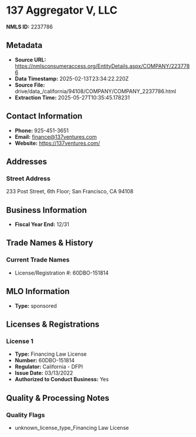 # 137 Aggregator V, LLC

**NMLS ID:** 2237786

## Metadata
- **Source URL:** https://nmlsconsumeraccess.org/EntityDetails.aspx/COMPANY/2237786
- **Data Timestamp:** 2025-02-13T23:34:22.220Z
- **Source File:** drive/data_/california/94108/COMPANY/COMPANY_2237786.html
- **Extraction Time:** 2025-05-27T10:35:45.178231

## Contact Information
- **Phone:** 925-451-3651
- **Email:** finance@137ventures.com
- **Website:** https://137ventures.com/

## Addresses
### Street Address
233 Post Street, 6th Floor; San Francisco, CA 94108

## Business Information
- **Fiscal Year End:** 12/31

## Trade Names & History
### Current Trade Names
- License/Registration #: 60DBO-151814

## MLO Information
- **Type:** sponsored

## Licenses & Registrations

### License 1
- **Type:** Financing Law License
- **Number:** 60DBO-151814
- **Regulator:** California - DFPI
- **Issue Date:** 03/13/2022
- **Authorized to Conduct Business:** Yes

## Quality & Processing Notes
### Quality Flags
- unknown_license_type_Financing Law License
